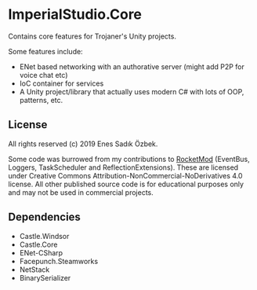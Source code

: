 # ImperialStudio.Core
Contains core features for Trojaner's Unity projects.

Some features include:
* ENet based networking with an authorative server (might add P2P for voice chat etc)
* IoC container for services
* A Unity project/library that actually uses modern C# with lots of OOP, patterns, etc.

## License
All rights reserved (c) 2019 Enes Sadık Özbek. 

Some code was burrowed from my contributions to [RocketMod](https://github.com/RocketMod/Rocket) (EventBus, Loggers, TaskScheduler and ReflectionExtensions). These are licensed under Creative Commons Attribution-NonCommercial-NoDerivatives 4.0 license.
All other published source code is for educational purposes only and may not be used in commercial projects.

## Dependencies
* Castle.Windsor
* Castle.Core
* ENet-CSharp
* Facepunch.Steamworks
* NetStack
* BinarySerializer
